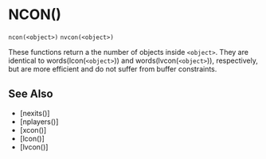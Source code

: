 # NCON()
`ncon(<object>)`
`nvcon(<object>)`

  These functions return a the number of objects inside `<object>`. They are identical to words(lcon(`<object>`)) and words(lvcon(`<object>`)), respectively, but are more efficient and do not suffer from buffer constraints.


## See Also
- [nexits()]
- [nplayers()]
- [xcon()]
- [lcon()]
- [lvcon()]

